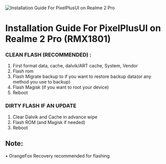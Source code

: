 ![Installation Guide For PixelPlusUI on Realme 2 Pro](https://i.imgur.com/pmZkslu.png "Installation")

# Installation Guide For PixelPlusUI on Realme 2 Pro (RMX1801)

### CLEAN FLASH (RECOMMENDED) : 
1. First format data, cache, dalvik/ART cache, System, Vendor
2. Flash rom
3. Flash Migrate backup to if you want to restore backup data(or any method you use to backup)
4. Flash Magisk (if you want to root your device) 
5. Reboot

### DIRTY FLASH IF AN UPDATE
1. Clear Dalvik and Cache in advance wipe
2. Flash ROM  (and Magisk if needed)
3. Reboot

## Note: 
• OrangeFox Recovery recommended for flashing
